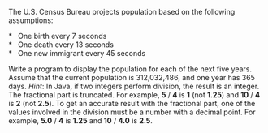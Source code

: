 The U.S. Census Bureau projects population based on the following assumptions:  
  
*   One birth every 7 seconds  
*   One death every 13 seconds  
*   One new immigrant every 45 seconds  
  
Write a program to display the population for each of the next five years. Assume that the current population is 312,032,486, and one year has 365 days. *Hint*: In Java, if two integers perform division, the result is an integer. The fractional part is truncated. For example, **5** / **4** is **1** (not **1.25**) and **10** / **4** is **2** (not **2.5**). To get an accurate result with the fractional part, one of the values involved in the division must be a number with a decimal point. For example, **5.0** / **4** is **1.25** and **10** / **4.0** is **2.5**.